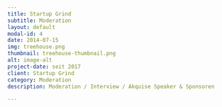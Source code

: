 ```yaml
---
title: Startup Grind
subtitle: Moderation
layout: default
modal-id: 4
date: 2014-07-15
img: treehouse.png
thumbnail: treehouse-thumbnail.png
alt: image-alt
project-date: seit 2017
client: Startup Grind
category: Moderation
description: Moderation / Interview / Akquise Speaker & Sponsoren

---
```

